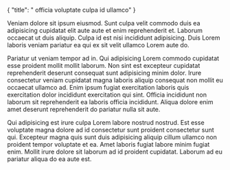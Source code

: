 {
  "title": " officia voluptate culpa id ullamco"
}

Veniam dolore sit ipsum eiusmod. Sunt culpa velit commodo duis ea adipisicing cupidatat elit aute aute et enim reprehenderit et. Laborum occaecat ut duis aliquip. Culpa id est nisi incididunt adipisicing. Duis Lorem laboris veniam pariatur ea qui ex sit velit ullamco Lorem aute do.

Pariatur ut veniam tempor ad in. Qui adipisicing Lorem commodo cupidatat esse proident mollit mollit laborum. Non sint est excepteur cupidatat reprehenderit deserunt consequat sunt adipisicing minim dolor. Irure consectetur veniam cupidatat magna laboris aliquip consequat non mollit eu occaecat ullamco ad. Enim ipsum fugiat exercitation laboris quis exercitation dolor incididunt exercitation qui sint. Officia incididunt non laborum sit reprehenderit ea laboris officia incididunt. Aliqua dolore enim amet deserunt reprehenderit do pariatur nulla sit aute.

Qui adipisicing est irure culpa Lorem labore nostrud nostrud. Est esse voluptate magna dolore ad id consectetur sunt proident consectetur sunt qui. Excepteur magna quis sunt duis adipisicing aliquip cillum ullamco non proident tempor voluptate et ea. Amet laboris fugiat labore minim fugiat enim. Mollit irure dolore sit laborum ad id proident cupidatat. Laborum ad eu pariatur aliqua do ea aute est.